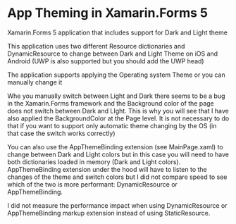 # App Theming in Xamarin.Forms 5
Xamarin.Forms 5 application that includes support for Dark and Light theme

This application uses two different Resource dictionaries and DynamicResource to change between Dark and Light Theme on iOS and Android (UWP is also supported but you should add the UWP head)

The application supports applying the Operating system Theme or you can manually change it

Whe you manually switch between Light and Dark there seems to be a bug in the Xamarin.Forms framework and the Background color of the page does not switch between Dark and LIght. This is why you will see that I have also applied the BackgroundColor at the Page level. It is not necessary to do that if you want to support only automatic theme changing by the OS (in that case the switch works correctly)

You can also use the AppThemeBinding extension (see MainPage.xaml) to change between Dark and Light colors but in this case you will need to have both dictionaries loaded in memory (Dark and Light colors). AppThemeBinding extension under the hood will have to listen to the changes of the theme and switch colors but I did not compare speed to see which of the two is more performant: DynamicResource or AppThemeBinding. 

I did not measure the performance impact when using DynamicResource or AppThemeBinding markup extension instead of using StaticResource.



